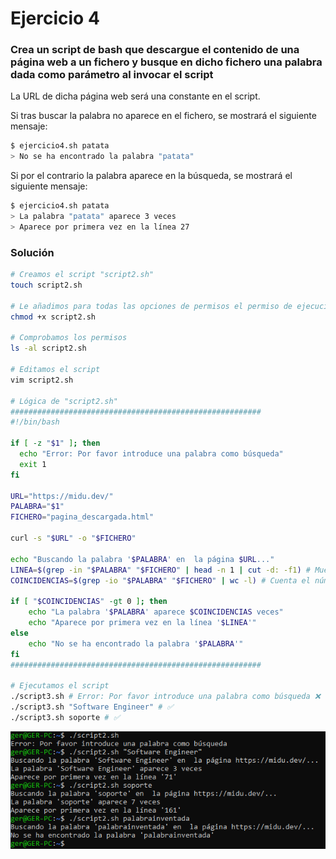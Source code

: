 # Ejercicio 4

### Crea un script de bash que descargue el contenido de una página web a un fichero y busque en dicho fichero una palabra dada como parámetro al invocar el script

La URL de dicha página web será una constante en el script.

Si tras buscar la palabra no aparece en el fichero, se mostrará el siguiente mensaje:

```bash
$ ejercicio4.sh patata
> No se ha encontrado la palabra "patata"
```

Si por el contrario la palabra aparece en la búsqueda, se mostrará el siguiente mensaje:

```bash
$ ejercicio4.sh patata
> La palabra "patata" aparece 3 veces
> Aparece por primera vez en la línea 27
```

### Solución

```bash
# Creamos el script "script2.sh"
touch script2.sh

# Le añadimos para todas las opciones de permisos el permiso de ejecución
chmod +x script2.sh

# Comprobamos los permisos
ls -al script2.sh

# Editamos el script
vim script2.sh

# Lógica de "script2.sh"
########################################################
#!/bin/bash

if [ -z "$1" ]; then
  echo "Error: Por favor introduce una palabra como búsqueda"
  exit 1
fi

URL="https://midu.dev/"
PALABRA="$1"
FICHERO="pagina_descargada.html"

curl -s "$URL" -o "$FICHERO"

echo "Buscando la palabra '$PALABRA' en  la página $URL..."
LINEA=$(grep -in "$PALABRA" "$FICHERO" | head -n 1 | cut -d: -f1) # Muestra el número de línea de la primera aparición
COINCIDENCIAS=$(grep -io "$PALABRA" "$FICHERO" | wc -l) # Cuenta el número total de coincidencias

if [ "$COINCIDENCIAS" -gt 0 ]; then
    echo "La palabra '$PALABRA' aparece $COINCIDENCIAS veces"
    echo "Aparece por primera vez en la línea '$LINEA'"
else
    echo "No se ha encontrado la palabra '$PALABRA'"
fi
########################################################

# Ejecutamos el script
./script3.sh # Error: Por favor introduce una palabra como búsqueda ❌
./script3.sh "Software Engineer" # ✅
./script3.sh soporte # ✅
```

![Posibles Salidas Script](../Images/Posibles_Salidas_Script.png)